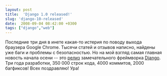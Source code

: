 ```yaml
---
layout: post
title:  'Django 1.0 released!'
slug: 'django-10-released'
date:  2008-09-04 08:42:00 +0300
tags: ["django","web"]
---
```


Последние три дня в инете какая-то истерия по поводу выхода браузера Google Chrome. Тысячи статей и отзывов написно, найдены уже баги и проблемы с безопасностью. Но на мой взгляд самая главная новость начала осени -- это [релиз](http://www.djangoproject.com/weblog/2008/sep/03/1/) замечательного фреймворка [Django](http://www.djangoproject.com/). Три года разработки, 350 000 строк кода, 4000 коммитов, 2000 багфиксов! Всех поздравляю! Ура!


